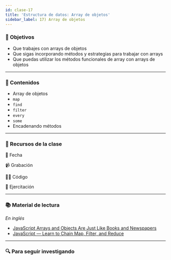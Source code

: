 ```yaml
---
id: clase-17
title: 'Estructura de datos: Array de objetos'
sidebar_label: 17) Array de objetos
---
```


### 🏁 Objetivos

- Que trabajes con arrays de objetos
- Que sigas incorporando métodos y estrategias para trabajar con arrays
- Que puedas utilizar los métodos funcionales de array con arrays de objetos

---

### 📝 Contenidos

- Array de objetos
- `map`
- `find`
- `filter`
- `every`
- `some`
- Encadenando métodos

---

### 🚀 Recursos de la clase

📆 Fecha

📹 Grabación

👩‍💻 Código

💪 Ejercitación

---

### 📚 Material de lectura

_En inglés_

- [JavaScript Arrays and Objects Are Just Like Books and Newspapers](https://blog.codeanalogies.com/2017/04/29/javascript-arrays-and-objects-are-just-like-books-and-newspapers/)
- [JavaScript — Learn to Chain Map, Filter, and Reduce](https://codeburst.io/javascript-learn-to-chain-map-filter-and-reduce-acd2d0562cd4)

---

### 🔍 Para seguir investigando
